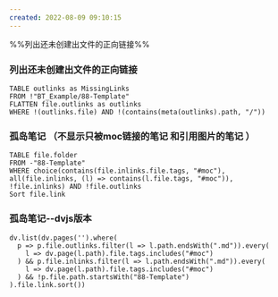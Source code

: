 ```yaml
---
created: 2022-08-09 09:10:15
---
```


%%列出还未创建出文件的正向链接%%

### 列出还未创建出文件的正向链接
```dataview
TABLE outlinks as MissingLinks
FROM !"BT_Example/88-Template"
FLATTEN file.outlinks as outlinks
WHERE !(outlinks.file) AND !(contains(meta(outlinks).path, "/"))

```

### 孤岛笔记 （不显示只被moc链接的笔记 和引用图片的笔记 ）
```dataview
TABLE file.folder
FROM -"88-Template"
WHERE choice(contains(file.inlinks.file.tags, "#moc"), all(file.inlinks, (l) => contains(l.file.tags, "#moc")), !file.inlinks) AND !file.outlinks
Sort file.link
```
### 孤岛笔记--dvjs版本

```dataviewjs
dv.list(dv.pages('').where(
  p => p.file.outlinks.filter(l => l.path.endsWith(".md")).every(
    l => dv.page(l.path).file.tags.includes("#moc")
  ) && p.file.inlinks.filter(l => l.path.endsWith(".md")).every(
    l => dv.page(l.path).file.tags.includes("#moc")
  ) && !p.file.path.startsWith("88-Template")
).file.link.sort())

```